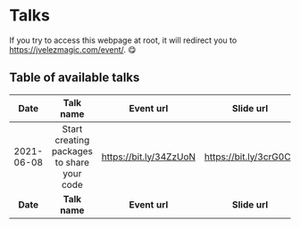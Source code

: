 # Talks

If you try to access this webpage at root, it will redirect you to https://jvelezmagic.com/event/. 😋 

## Table of available talks

| Date | Talk name | Event url | Slide url |
| :-: | :-: | :-: | :-: |
| 2021-06-08 | Start creating packages to share your code | https://bit.ly/34ZzUoN | https://bit.ly/3crG0Cv |
| **Date** | **Talk name** | **Event url** | **Slide url** |
